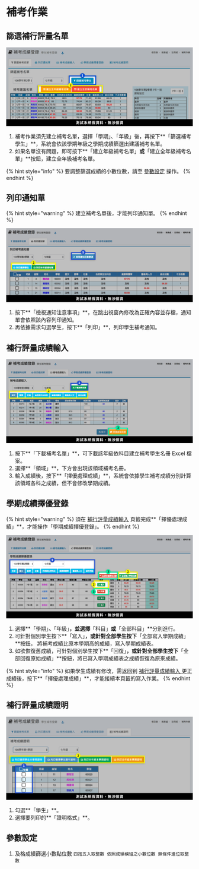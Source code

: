 # 補考作業

## 篩選補行評量名單

![](../.gitbook/assets/sieve-stud1.png)

1. 補考作業須先建立補考名單，選擇「學期」、「年級」後，再按下**「篩選補考學生」**，系統會依該學期年級之學期成績篩選出建議補考名單。
2. 如果名單沒有問題，即可按下**「建立年級補考名單」**或**「建立全年級補考名單」**按鈕，建立全年級補考名單。

{% hint style="info" %}
要調整篩選成績的小數位數，請至 [參數設定](kao-zuo.md#ding) 操作。
{% endhint %}

## 列印通知單

{% hint style="warning" %}
建立補考名單後，才能列印通知單。
{% endhint %}

![](../.gitbook/assets/notifaction.png)

1. 按下**「檢視通知注意事項」**，在跳出視窗內修改為正確內容並存檔，通知單會依照該內容列印通知。
2. 再依據需求勾選學生，按下**「列印」**，列印學生補考通知。

## 補行評量成績輸入

![](../.gitbook/assets/score-input.png)

1. 按下**「下載補考名單」**，可下載該年級依科目建立補考學生名冊 Excel 檔案。
2. 選擇**「領域」**，下方會出現該領域補考名冊。
3. 輸入成績後，按下**「擇優處理成績」**，系統會依據學生補考成績分別計算該領域各科之成績，但不會修改學期成績。

## 學期成績擇優登錄

{% hint style="warning" %}
須在 [補行評量成績輸入](kao-zuo.md#hang-liang-cheng-ru) 頁籤完成**「擇優處理成績」**，才能操作「學期成績擇優登錄」。
{% endhint %}

![](../.gitbook/assets/record.png)

1. 選擇**「學期」**、**「年級」**，並選擇**「科目」**或**「全部科目」**分別進行。
2. 可針對個別學生按下**「寫入」**，或針對全部學生按下**「全部寫入學期成績」**按鈕， 將補考成績比原本學期高的成績，寫入學期成績表。
3. 如欲恢復舊成績，可針對個別學生按下**「回復」**，或針對全部學生按下**「全部回復原始成績」**按鈕，將已寫入學期成績表之成績恢復為原來成績。

{% hint style="info" %}
如果學生成績有修改，需返回到 [補行評量成績輸入 ](kao-zuo.md#hang-liang-cheng-ru)更正成績後，按下**「擇優處理成績」**，才能接續本頁籤的寫入作業。
{% endhint %}

## 補行評量成績證明

![](../.gitbook/assets/certificate.png)

1. 勾選**「學生」**。
2. 選擇要列印的**「證明格式」**。

## 參數設定

1. 及格成績篩選小數點位數 `四捨五入取整數 依照成績模組之小數位數 無條件進位取整數`



